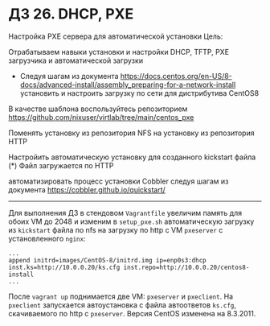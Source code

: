 # ДЗ 26. DHCP, PXE

Настройка PXE сервера для автоматической установки
Цель:

Отрабатываем навыки установки и настройки DHCP, TFTP, PXE загрузчика и автоматической загрузки

* Следуя шагам из документа https://docs.centos.org/en-US/8-docs/advanced-install/assembly_preparing-for-a-network-install установить и настроить загрузку по сети для дистрибутива CentOS8

В качестве шаблона воспользуйтесь репозиторием https://github.com/nixuser/virtlab/tree/main/centos_pxe

Поменять установку из репозитория NFS на установку из репозитория HTTP

Настройить автоматическую установку для созданного kickstart файла (*) Файл загружается по HTTP

автоматизировать процесс установки Cobbler cледуя шагам из документа https://cobbler.github.io/quickstart/

-----
Для выполнения ДЗ в стендовом `Vagrantfile` увеличим память для обоих VM до 2048 и изменим в `setup_pxe.sh` автоматическую загрузку из `kickstart` файла по nfs на загрузку по http с VM `pxeserver` с установленного `nginx`:
```
...
append initrd=images/CentOS-8/initrd.img ip=enp0s3:dhcp inst.ks=http://10.0.0.20/ks.cfg inst.repo=http://10.0.0.20/centos8-install
...
```
После `vagrant up` поднимается две VM: `pxeserver` и `pxeclient`. На `pxeclient` запускается автоустановка с файла автоответов `ks.cfg`, скачиваемого по http с `pxeserver`.
Версия CentOS изменена на 8.3.2011.